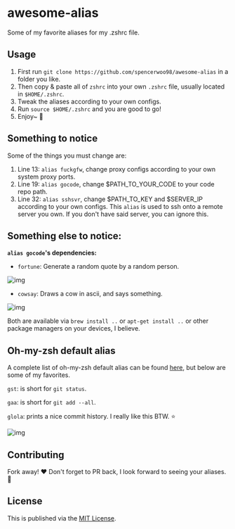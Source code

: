# awesome-alias

Some of my favorite aliases for my .zshrc file.

## Usage

1. First run `git clone https://github.com/spencerwoo98/awesome-alias` in a folder you like.
2. Then copy & paste all of `zshrc` into your own `.zshrc` file, usually located in `$HOME/.zshrc`.
3. Tweak the aliases according to your own configs.
4. Run `source $HOME/.zshrc` and you are good to go!
5. Enjoy~ :beer:

## Something to notice

Some of the things you must change are:

1. Line 13: `alias fuckgfw`, change proxy configs according to your own system proxy ports.
2. Line 19: `alias gocode`, change $PATH_TO_YOUR_CODE to your code repo path.
3. Line 32: `alias sshsvr`, change $PATH_TO_KEY and $SERVER_IP according to your own configs. This `alias` is used to ssh onto a remote server you own. If you don't have said server, you can ignore this.

## Something else to notice:

**`alias gocode`'s dependencies:**

- `fortune`: Generate a random quote by a random person.

![img](https://i.loli.net/2018/05/31/5b0fdd7abdb6c.jpg)
 
- `cowsay`: Draws a cow in ascii, and says something.

![img](https://i.loli.net/2018/05/31/5b0fddea0f161.jpg)

Both are available via `brew install ..` or `apt-get install ..` or other package managers on your devices, I believe.

## Oh-my-zsh default alias

A complete list of oh-my-zsh default alias can be found [here](https://github.com/robbyrussell/oh-my-zsh/blob/master/plugins/git/git.plugin.zsh), but below are some of my favorites.

`gst`: is short for `git status`.

`gaa`: is short for `git add --all`.

`glola`: prints a nice commit history. I really like this BTW. :star:

![img](https://i.loli.net/2018/05/31/5b0fdfd7a21e4.jpg)

## Contributing

Fork away! :heart: Don't forget to PR back, I look forward to seeing your aliases. :beer:

## License

This is published via the [MIT License](https://github.com/spencerwoo98/awesome-alias/blob/master/LICENSE).
